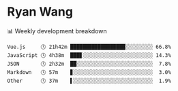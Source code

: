 # Ryan Wang

 <!-- waka-box start -->
📊 Weekly development breakdown
```text
Vue.js     🕓 21h42m ██████████████████░░░░░░░░░ 66.8%
JavaScript 🕓 4h38m  ███▊░░░░░░░░░░░░░░░░░░░░░░░ 14.3%
JSON       🕓 2h32m  ██░░░░░░░░░░░░░░░░░░░░░░░░░  7.8%
Markdown   🕓 57m    ▊░░░░░░░░░░░░░░░░░░░░░░░░░░  3.0%
Other      🕓 37m    ▌░░░░░░░░░░░░░░░░░░░░░░░░░░  1.9%
```
<!-- Powered by https://github.com/YouEclipse/waka-box-go . -->
<!-- waka-box end -->